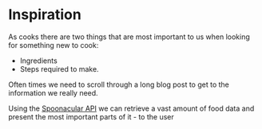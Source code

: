 # Inspiration
As cooks there are two things that are most important to us when looking for something new to cook:
 - Ingredients 
 - Steps required to make. 

Often times we need to scroll through a long blog post to get to the information we really need. 

Using the [Spoonacular API](https://spoonacular.com/food-api) we can retrieve a vast amount of food data and present the most important parts of it - to the user
